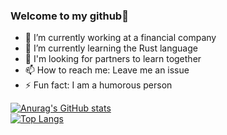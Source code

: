 ### Welcome to my github👋

- 🔭 I’m currently working at a financial company
- 🌱 I’m currently learning the Rust language
- 👯 I'm looking for partners to learn together
- 📫 How to reach me: Leave me an issue
- ⚡ Fun fact: I am a humorous person

[![Anurag's GitHub stats](https://github-readme-stats.vercel.app/api?username=gjmhandsome&show_icons=true&theme=radical)](https://github.com/gjmhandsome)
<br>
[![Top Langs](https://github-readme-stats.vercel.app/api/top-langs/?username=gjmhandsome&layout=compact&theme=radical)](https://github.com/gjmhandsome)
